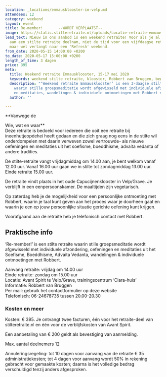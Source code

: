 ```yaml
---
location: _locations/emmausklooster-in-velp.md
attendees: 12
category: weekend
layout: event
title: Re-member!       --WORDT VERPLAATST--
image: https://static.stilteretraite.nl/uploads/Locatie-retraite-emmausklooster-11.jpg
lead_text: Nieuw in ons aanbod is een weekend retraite! Voor als je al eens eerder
  aan een stilte retraite deelnam, niet de tijd voor een vijfdaagse retraite hebt,
  maar wel verlangt naar een 'Refresh' weekend.
from_date: 2020-05-15 14:00:00 +0200
to_date: 2020-05-17 15:00:00 +0200
length_of_time: 3 dagen
price: 395
meta:
  title: Weekend retraite Emmausklooster, 15-17 mei 2020
  keywords: weekend stilte retraite, klooster, Robbert van Bruggen, beginner
  description: "‘Weekend retraite Emmausklooster’ is een 3-daagse stilte retraite
    waarin stille groepsmeditatie wordt afgewisseld met individuele afzondering, oefeningen
    en meditaties, wandelingen & individuele ontmoetingen met Robbert van Bruggen."
  author: ''

---
```

**Vanwege de   
  
Wie, wat en waar**  
Deze retraite is bedoeld voor iedereen die ooit een retraite bij ineenhutjeopdehei heeft gedaan en die zich graag nog eens in de stilte wil onderdompelen met daarin verweven zowel vertrouwde- als nieuwe oefeningen en meditaties uit het soefisme, boeddhisme, advaita vedanta of andere tradities.

De stilte-retraite vangt vrijdagmiddag om 14.00 aan, je bent welkom vanaf 12.00 uur. Vanaf 16.00 uur gaan we in stilte tot zondagmiddag 13.00 uur. Einde retraite 15.00 uur.

De retraite vindt plaats in het oude Capucijnenklooster in Velp/Grave. Je verblijft in een eenpersoonskamer. De maaltijden zijn vegetarisch.

Op zaterdag heb je de mogelijkheid voor een persoonlijke ontmoeting met Robbert, waarin je taal kunt geven aan het proces waar je doorheen gaat en waarin je een op jouw persoonlijke situatie gerichte oefening kunt krijgen.

Voorafgaand aan de retraite heb je telefonisch contact met Robbert.

## Praktische info

‘Re-member!’ is een stilte retraite waarin stille groepsmeditatie wordt afgewisseld met individuele afzondering, oefeningen en meditaties uit het Soefisme, Boeddhisme, Advaita Vedanta, wandelingen & individuele ontmoetingen met Robbert.

Aanvang retraite: vrijdag om 14.00 uur  
Einde retraite: zondag om 15.00 uur  
Locatie: Avant Spirit te Velp/Grave, trainingscentrum ‘Clara-huis’  
Informatie: Robbert van Bruggen  
Per mail: gebruik het contactformulier op deze website  
Telefonisch: 06-24678735 tussen 20.00-20.30

### Kosten en meer

Kosten: € 395. Je ontvangt twee facturen, één voor het retraite-deel van stilteretraite.nl en één voor de verblijfskosten van Avant Spirit.

Een aanbetaling van € 200 geldt als bevestiging van aanmelding.

Max. aantal deelnemers 12

Annuleringsregeling: tot 10 dagen voor aanvang van de retraite € 35 administratiekosten; tot 4 dagen voor aanvang wordt 50% in rekening gebracht voor gemaakte kosten; daarna is het volledige bedrag verschuldigd tenzij anders afgesproken.